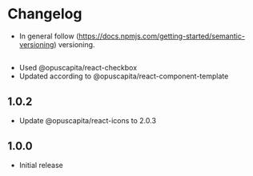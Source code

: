 # Changelog

* In general follow (https://docs.npmjs.com/getting-started/semantic-versioning) versioning.

## <next>
* Used @opuscapita/react-checkbox
* Updated according to @opuscapita/react-component-template

## 1.0.2
* Update @opuscapita/react-icons to 2.0.3

## 1.0.0
* Initial release
